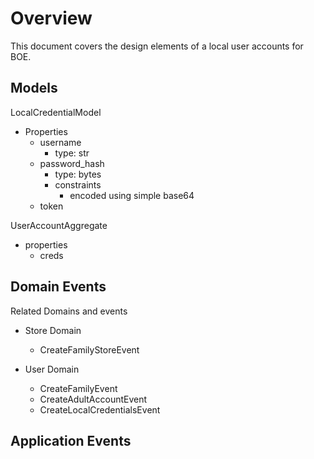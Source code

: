 # Overview 

This document covers the design elements of a local user accounts for BOE.

## Models

LocalCredentialModel
- Properties
  - username
    - type: str
  - password_hash
    - type: bytes 
    - constraints
      - encoded using simple base64
  - token

UserAccountAggregate
- properties
  - creds

## Domain Events

Related Domains and events 
- Store Domain
  - CreateFamilyStoreEvent

- User Domain
  - CreateFamilyEvent
  - CreateAdultAccountEvent
  - CreateLocalCredentialsEvent


## Application Events